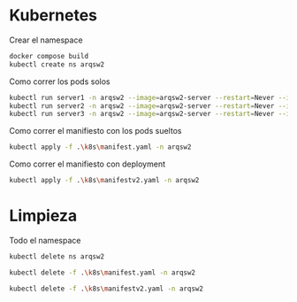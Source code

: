 # Kubernetes

Crear el namespace 
``` bash
docker compose build
kubectl create ns arqsw2
``` 

Como correr los pods solos 

``` bash
kubectl run server1 -n arqsw2 --image=arqsw2-server --restart=Never --image-pull-policy IfNotPresent --labels="app=nodejs,env=arqsw2"
kubectl run server2 -n arqsw2 --image=arqsw2-server --restart=Never --image-pull-policy IfNotPresent --labels="app=nodejs,env=arqsw2"
kubectl run server3 -n arqsw2 --image=arqsw2-server --restart=Never --image-pull-policy IfNotPresent --labels="app=nodejs,env=arqsw2"
``` 

Como correr el manifiesto con los pods sueltos
``` bash
kubectl apply -f .\k8s\manifest.yaml -n arqsw2
```

Como correr el manifiesto con deployment
``` bash
kubectl apply -f .\k8s\manifestv2.yaml -n arqsw2
```

# Limpieza
Todo el namespace

``` bash
kubectl delete ns arqsw2
```

``` bash
kubectl delete -f .\k8s\manifest.yaml -n arqsw2

kubectl delete -f .\k8s\manifestv2.yaml -n arqsw2
```